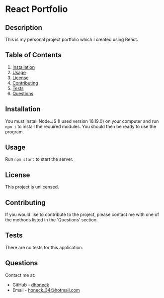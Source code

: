# React Portfolio

## Description
This is my personal project portfolio which I created using React.

## Table of Contents
1. [Installation](#installation)
2. [Usage](#usage)
3. [License](#license)
4. [Contributing](#contributing)
5. [Tests](#tests)
6. [Questions](#questions)

## Installation
You must install Node.JS (I used version 16.19.0) on your computer and run `npm i` to install the required modules. You should then be ready to use the program.

## Usage
Run `npm start` to start the server.

## License
This project is unlicensed.

## Contributing
If you would like to contribute to the project, please contact me with one of the methods listed in the 'Questions' section.

## Tests
There are no tests for this application.

## Questions
Contact me at:
* GitHub - [dhoneck](https://github.com/dhoneck)
* Email - honeck_34@hotmail.com